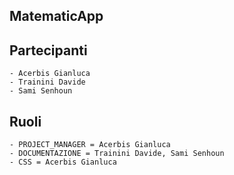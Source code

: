 ## MatematicApp

## Partecipanti

    - Acerbis Gianluca
    - Trainini Davide
    - Sami Senhoun

## Ruoli

    - PROJECT_MANAGER = Acerbis Gianluca
    - DOCUMENTAZIONE = Trainini Davide, Sami Senhoun
    - CSS = Acerbis Gianluca

